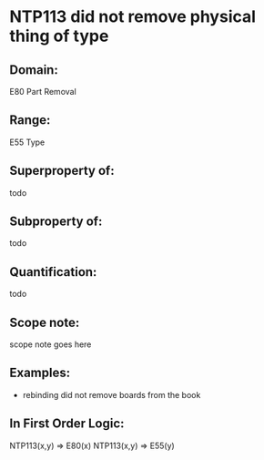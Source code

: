 # NTP113 did not remove physical thing of type

## Domain: 

E80 Part Removal

## Range: 

E55 Type

## Superproperty of: 

todo

## Subproperty of: 

todo

## Quantification: 

todo

## Scope note: 

scope note goes here

## Examples: 

* rebinding did not remove boards from the book

## In First Order Logic: 

NTP113(x,y) ⇒ E80(x)
NTP113(x,y) ⇒ E55(y)


